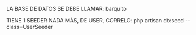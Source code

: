 LA BASE DE DATOS SE DEBE LLAMAR: barquito

TIENE 1 SEEDER NADA MÁS, DE USER, CORRELO: php artisan db:seed --class=UserSeeder